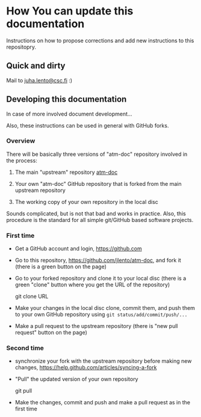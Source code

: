# How You can update this documentation

Instructions on how to propose corrections and add new instructions to this
repositopry.

## Quick and dirty

Mail to <juha.lento@csc.fi> :)

## Developing this documentation

In case of more involved document development...

Also, these instructions can be used in general with GitHub forks.

### Overview

There will be basically three versions of "atm-doc" repository involved in the process:

1. The main "upstream" repository
   [atm-doc](https://github.com/jlento/atm-doc)

2. Your own "atm-doc" GitHub repository that is forked from the
   main upstream repository

3. The working copy of your own repository in the local disc

Sounds complicated, but is not that bad and works in practice. Also,
this procedure is the standard for all simple git/GitHub based
software projects.


### First time

- Get a GitHub account and login, https://github.com

- Go to this repository, https://github.com/jlento/atm-doc, and fork
  it (there is a green button on the page)

- Go to your forked repository and clone it to your local disc (there
  is a green "clone" button where you get the URL of the repository)

    git clone URL

- Make your changes in the local disc clone, commit them, and push
  them to your own GitHub repository using `git
  status/add/commit/push/...`

- Make a pull request to the upstream repository (there is "new
  pull request" button on the page)


### Second time

- synchronize your fork with the upstream repository before making new
  changes, https://help.github.com/articles/syncing-a-fork

- "Pull" the updated version of your own repository

    git pull

- Make the changes, commit and push and make a pull request as in the
  first time
